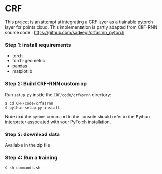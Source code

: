 # CRF

This project is an attempt at integrating a CRF layer as a trainable pytorch layer for points cloud. This implementation is partly adapted from CRF-RNN source code : https://github.com/sadeepj/crfasrnn_pytorch


### Step 1: install requirements

+ torch
+ torch-geometric
+ pandas
+ matplotlib

### Step 2: Build CRF-RNN custom op

Run `setup.py` inside the `CRF/code/crfasrnn` directory:
```
$ cd CRF/code/crfasrnn
$ python setup.py install 
``` 

Note that the `python` command in the console should refer to the Python interpreter associated with your PyTorch installation. 

### Step 3: download data

Available in the zip file

### Step 4: Run a training
```
$ sh commands.sh
```



